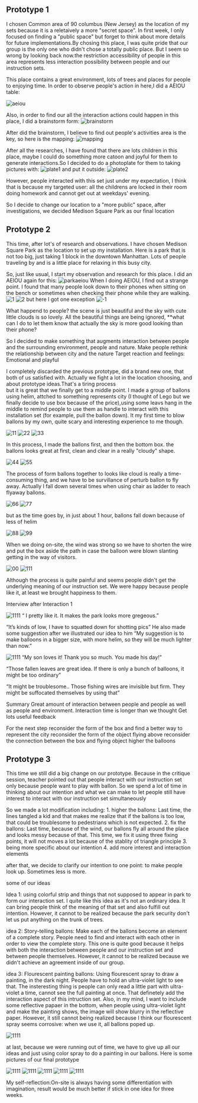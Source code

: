 Prototype 1
---


 I chosen Common area of 90 columbus (New Jersey) as the location of my sets because it is a reletaively a more "secret space". In first week, I only focused on finding a "public space" but forget to think about more details for future implementations.By chosing this place, I was quite pride that our group is the only one who didn't chose a totally public place. But I seem so wrong by looking back now.the restriction accessibility of people in this area represents less interaction possibility between people and our instruction sets.


This place contains a great environment, lots of trees and places for people to enjoying time. In order to observe people's action in here,I did a AEIOU table:

![aeiou](common_AEIOU.JPG)

Also, in order to find our all the interaction actions could happen in this place, I did a brainstorm form:
![brainstorm](common_brainstorm.jpeg)

After did the brainstorm, I believe to find out people's activities area is the key, so here is the mapping:
![mapping](common_mapping.jpg)


After all the researches, I have found that there are lots children in this place, maybe I could do something more catoon and joyful for them to generate interactions.So I decided to do a photoplate for them to taking pictures with:
![plate1](common_plate1.jpg)
and put it outside:
![plate2](common_plate3.jpg)

However, people interacted with this set just under my expectation, I think that is because my targeted user: all the childrens are locked in their room doing homework and cannot get out at weekdays' evening.

So I decide to change our location to a "more public" space, after investigations, we decided Medison Square Park as our final location


Prototype 2
---

This time, after lot's of research and observations. I have chosen Medison Square Park as the location to set up my installation. Here is a park that is not too big, just taking 1 block in the downtown Manhattan. Lots of people traveling by and is a little place for relaxing in this busy city.

So, just like usual, I start my observation and research for this place. I did an AEIOU again for this:
![parkaeiou](AEIOU)
When I doing AEIOU, I find out a strange point. I found that many people look down to their phones when sitting on the bench or sometimes when checking their phone while they are walking.
![1](r3.png)
![2](r4.png)
but here I got one exception
![-1](r5.jpg)

What happend to people? the scene is just beautiful and the sky with cute little clouds is so lovely. All the beautiful things are being ignored, **what can I do to let them know that actually the sky is more good looking than their phone?

So I decided  to make something that augments interaction between people and the surrounding environment, people and nature.
    Make people rethink the relationship between city and the nature
    Target reaction and feelings: Emotional and playful

I completely discarded the previous prototype, did a brand new one, that both of us satisfied with. Actually we fight a lot in the location choosing, and about prototype ideas.That's a tiring process<br>but it is great that we finally get to a middle point.
   I made a group of ballons using helim, attched to something represents city (I thought of Lego but we finally decide to use box because of the price),using some leavs hang in the middle to remind people to use them as handle to interact with this installation set (for example, pull the ballon down).
   It my first time to blow ballons by my own, quite scary and interesting experience to me though.
     
![11](helim1.JPG)
![22](helim2.JPG)
![33](helim3.JPG)
      
In this process, I made the ballons first, and then the bottom box. the ballons looks great at first, clean and clear in a really "cloudy" shape.
  
![44](goodstatus2.JPG)
 ![55](goodstatus1.JPG)

The process of form ballons together to looks like cloud is really a time-consuming thing, and we have to be survillance of perturb ballon to fly away. Actually I fall down several times when using chair as ladder to reach flyaway ballons.
   
![66](workingprocess1.JPG)
![77](workingprocess2.JPG)

but as the time goes by, in just about 1 hour, ballons fall down because of less of helim
  
![88](falldown1.JPG)
![99](falldown1.JPG)
    
   When we doing on-site, the wind was strong so we have to shorten the wire and put the box aside the path in case the balloon were blown slanting getting in the way of visitors.

   ![00](p1.png)
     ![111](p2.png)

Although the process is quite painful and seems people didn't get the underlying meaning of our instruction set. We were happy because people like it, at least we brought happiness to them.

Interview after Interaction 1

 ![1111](inter1.png)
“ I pretty like it. It makes the park looks more gregeous.”

“It’s kinds of low, I have to squatted down for shotting pics”
He also made some suggestion after we illustrated our idea to him
“My suggestion is to make balloons in a bigger size, with more helim, so they will be much lighter than now.”
    
 
   
![1111](inter2.png)
“My son loves it! Thank you so much. You made his day!”

“Those fallen leaves are great idea. If there is only a bunch of balloons, it might be too ordinary”
        
“It might be troublesome.. Those fishing wires are invisible but firm. They might be suffocated themselves by using that”
        
      
Summary
 Great amount of interaction between people and people as well as people and environment.
    Interaction time is longer than we thought
    Get lots useful feedback
    
For the next step
reconsider the form of the box and find a better way to represent the city
reconsider the form of the object flying above
reconsider the connection between the box and flying object
higher the balloons 
    
Prototype 3
---
    
This time we still did a big change on our prototype. Because in the critique session, teacher pointed out that people interact with our instruction set only because people want to play with ballon. 
    So we spend a lot of time in thinking about our intention and what we can make to let people still have interest to interact with our instruction set simultaneously

So we made a lot modification including: 
       1. higher the ballons: Last time, the lines tangled a kid and that makes me realize that if the ballons is too low, that could be troublesome to pedestrians which is not expected.
       2. fix the ballons: Last time, because of the wind, our ballons fly all around the place and looks messy because of that. This time, we fix it using three fixing points, it will not moves a lot because of the stablity of triangle principle
       3. being more specific about our intention
       4. add more interest and interaction elements

after that, we decide to clarify our intention to one point:  to make people look up.  Sometimes less is more.

some of our ideas

Idea 1:
         using colorful strip and things that not supposed to appear in park to form our interaction set. I quite like this idea as it's not an ordinary idea. It can bring people think of the meaning of that set and also fulfill out intention.
         However, it cannot to be realized because the park security don't let us put anything on the trunk of trees.


idea 2:
        Story-telling ballons: Make each of the ballons become an element of a complete story. People need to find and interact with each other in order to view the complete story. This one is quite good because it helps with both the interaction
        between people and our instruction set and between people themselves.
        However, it cannot to be realized because we didn't achieve an agreement inside of our group.


idea 3:
        Flourescent painting ballons: Using flourescent spray to draw a painting, in the dark night. People have to hold an ultra-violet light to see that. The insteresting thing is people can only read a little part with ultra- violet a time, cannot 
        see the full painting at once. That definetely add the interaction aspect of this intruction set. Also, in my mind, I want to include some reflective papaer in the bottom, when people using ultra-violet light and make the painting shows, the 
        image will show blurry in the reflective paper. 
        However, it still cannot being realized because I think our flourescent spray seems corrosive: when we use it, all ballons poped up.

    
![1111](idea3.png.)
    
at last, because we were running out of time, we have to give up all our ideas and just using color spray to do a painting in our ballons. Here is some pictures of our final prototype

 ![1111](333.jpg.)
 ![1111](444.jpg.)
 ![1111](555.jpg.)
 ![1111](666.jpg.)
 ![1111](777.jpg.)

My self-reflection:On-site is always having some differentiation with imagination, result would be much better if stick in one idea for three weeks.

